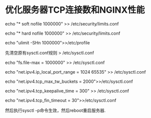 # 优化服务器TCP连接数和NGINX性能

echo "* soft nofile 1000000" >> /etc/security/limits.conf

echo "* hard nofile 1000000" >> /etc/security/limits.conf

echo "ulimit -SHn 1000000">>/etc/profile

先清空原有sysctl.conf规则 > /etc/sysctl.conf

echo "fs.file-max = 1000000" >> /etc/sysctl.conf

echo "net.ipv4.ip_local_port_range = 1024 65535" >> /etc/sysctl.conf

echo "net.ipv4.tcp_max_tw_buckets = 2000">>/etc/sysctl.conf

echo "net.ipv4.tcp_keepalive_time = 300" >> /etc/sysctl.conf

echo "net.ipv4.tcp_fin_timeout = 30">>/etc/sysctl.conf

然后执行sysctl -p命令生效，然后reboot重启服务器.




